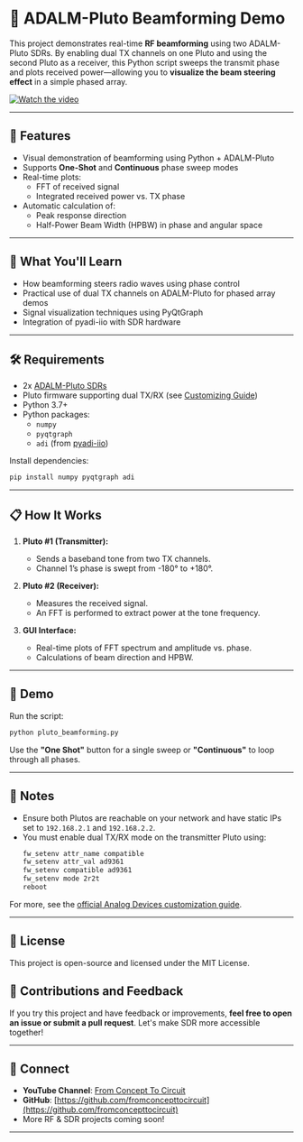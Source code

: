 # 📡 ADALM-Pluto Beamforming Demo

This project demonstrates real-time **RF beamforming** using two ADALM-Pluto SDRs. By enabling dual TX channels on one Pluto and using the second Pluto as a receiver, this Python script sweeps the transmit phase and plots received power—allowing you to **visualize the beam steering effect** in a simple phased array.

[![Watch the video](https://img.youtube.com/vi/YOUR_VIDEO_ID_HERE/0.jpg)](https://www.youtube.com/watch?v=YOUR_VIDEO_ID_HERE)

---

## 🚀 Features

- Visual demonstration of beamforming using Python + ADALM-Pluto
- Supports **One-Shot** and **Continuous** phase sweep modes
- Real-time plots:
  - FFT of received signal
  - Integrated received power vs. TX phase
- Automatic calculation of:
  - Peak response direction
  - Half-Power Beam Width (HPBW) in phase and angular space

---

## 🧠 What You'll Learn

- How beamforming steers radio waves using phase control
- Practical use of dual TX channels on ADALM-Pluto for phased array demos
- Signal visualization techniques using PyQtGraph
- Integration of pyadi-iio with SDR hardware

---

## 🛠️ Requirements

- 2x [ADALM-Pluto SDRs](https://www.analog.com/en/design-center/evaluation-hardware-and-software/eval-adalm-pluto.html)
- Pluto firmware supporting dual TX/RX (see [Customizing Guide](https://wiki.analog.com/university/tools/pluto/users/customizing))
- Python 3.7+
- Python packages:
  - `numpy`
  - `pyqtgraph`
  - `adi` (from [pyadi-iio](https://github.com/analogdevicesinc/pyadi-iio))

Install dependencies:
```bash
pip install numpy pyqtgraph adi
```

---

## 📋 How It Works

1. **Pluto #1 (Transmitter):**  
   - Sends a baseband tone from two TX channels.
   - Channel 1’s phase is swept from -180° to +180°.

2. **Pluto #2 (Receiver):**  
   - Measures the received signal.
   - An FFT is performed to extract power at the tone frequency.

3. **GUI Interface:**
   - Real-time plots of FFT spectrum and amplitude vs. phase.
   - Calculations of beam direction and HPBW.

---

## 🧪 Demo

Run the script:

```bash
python pluto_beamforming.py
```

Use the **"One Shot"** button for a single sweep or **"Continuous"** to loop through all phases.

---

## 📎 Notes

- Ensure both Plutos are reachable on your network and have static IPs set to `192.168.2.1` and `192.168.2.2`.
- You must enable dual TX/RX mode on the transmitter Pluto using:
  ```bash
  fw_setenv attr_name compatible
  fw_setenv attr_val ad9361
  fw_setenv compatible ad9361
  fw_setenv mode 2r2t
  reboot
  ```

For more, see the [official Analog Devices customization guide](https://wiki.analog.com/university/tools/pluto/users/customizing).

---

## 📄 License

This project is open-source and licensed under the MIT License.

## 🙌 Contributions and Feedback

If you try this project and have feedback or improvements, **feel free to open an issue or submit a pull request**. Let's make SDR more accessible together!

---

## 🔗 Connect

- **YouTube Channel**: [From Concept To Circuit](https://www.youtube.com/@fromconcepttocircuit)
- **GitHub**: [https://github.com/fromconcepttocircuit](https://github.com/fromconcepttocircuit)
- More RF & SDR projects coming soon!

---
